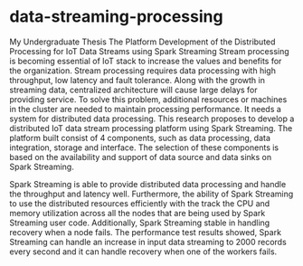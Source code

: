 # data-streaming-processing
My Undergraduate Thesis 
The Platform Development of the Distributed Processing for IoT Data Streams using Spark Streaming
Stream processing is becoming essential of IoT stack to increase the values and benefits for the organization. Stream processing requires data processing with high throughput, low latency and fault tolerance. Along with the growth in streaming data, centralized architecture will cause large delays for providing service. To solve this problem, additional resources or machines in the cluster are needed to maintain processing performance. It needs a system for distributed data processing. This research proposes to develop a distributed IoT data stream processing platform using Spark Streaming. The platform built consist of 4 components, such as data processing, data integration, storage and interface. 
The selection of these components is based on the availability and support of data source and data sinks on Spark Streaming.

Spark Streaming is able to provide distributed data processing and handle the throughput and latency well. Furthermore, the ability of Spark Streaming to use the distributed resources efficiently with the track the CPU and memory utilization across all the nodes that are being used by Spark Streaming user code. Additionally, Spark Streaming stable in handling recovery when a node fails. The performance test results showed, Spark Streaming can handle an increase in input data streaming to 2000 records every second and it can handle recovery when one of the workers fails.
